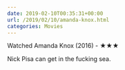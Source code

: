```yaml
---
date: 2019-02-10T00:35:31+00:00
url: /2019/02/10/amanda-knox.html
categories: Movies
---
```

Watched Amanda Knox (2016) - ★★★

Nick Pisa can get in the fucking sea.


